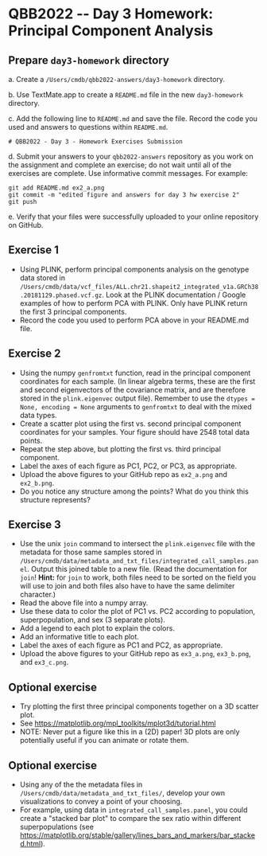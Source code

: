 # QBB2022 -- Day 3 Homework: Principal Component Analysis

## Prepare `day3-homework` directory

a. Create a `/Users/cmdb/qbb2022-answers/day3-homework` directory.

b. Use TextMate.app to create a `README.md` file in the new `day3-homework` directory.

c. Add the following line to `README.md` and save the file. Record the code you used and answers to questions within `README.md`.

```
# QBB2022 - Day 3 - Homework Exercises Submission
```
d. Submit your answers to your `qbb2022-answers` repository as you work on the assignment and complete an exercise; do not wait until all of the exercises are complete. Use informative commit messages. For example:

```
git add README.md ex2_a.png
git commit -m "edited figure and answers for day 3 hw exercise 2"
git push
```
e. Verify that your files were successfully uploaded to your online repository on GitHub.  

## Exercise 1

* Using PLINK, perform principal components analysis on the genotype data stored in `/Users/cmdb/data/vcf_files/ALL.chr21.shapeit2_integrated_v1a.GRCh38.20181129.phased.vcf.gz`. Look at the PLINK documentation / Google examples of how to perform PCA with PLINK. Only have PLINK return the first 3 principal components.
* Record the code you used to perform PCA above in your README.md file.

## Exercise 2

* Using the numpy `genfromtxt` function, read in the principal component coordinates for each sample. (In linear algebra terms, these are the first and second eigenvectors of the covariance matrix, and are therefore stored in the `plink.eigenvec` output file). Remember to use the `dtypes = None, encoding = None` arguments to `genfromtxt` to deal with the mixed data types.
* Create a scatter plot using the first vs. second principal component coordinates for your samples.  Your figure should have 2548 total data points.
* Repeat the step above, but plotting the first vs. third principal component.
* Label the axes of each figure as PC1, PC2, or PC3, as appropriate.
* Upload the above figures to your GitHub repo as `ex2_a.png` and `ex2_b.png`.
* Do you notice any structure among the points? What do you think this structure represents?

## Exercise 3

* Use the unix `join` command to intersect the `plink.eigenvec` file with the metadata for those same samples stored in `/Users/cmdb/data/metadata_and_txt_files/integrated_call_samples.panel`. Output this joined table to a new file. (Read the documentation for `join`! **Hint:** for `join` to work, both files need to be sorted on the field you will use to join and both files also have to have the same delimiter character.)
* Read the above file into a numpy array. 
* Use these data to color the plot of PC1 vs. PC2 according to population, superpopulation, and sex (3 separate plots).
* Add a legend to each plot to explain the colors.
* Add an informative title to each plot.
* Label the axes of each figure as PC1 and PC2, as appropriate.
* Upload the above figures to your GitHub repo as `ex3_a.png`, `ex3_b.png`, and `ex3_c.png`.

## Optional exercise

* Try plotting the first three principal components together on a 3D scatter plot.
* See https://matplotlib.org/mpl_toolkits/mplot3d/tutorial.html
* NOTE: Never put a figure like this in a (2D) paper! 3D plots are only potentially useful if you can animate or rotate them.

## Optional exercise

* Using any of the the metadata files in `/Users/cmdb/data/metadata_and_txt_files/`, develop your own visualizations to convey a point of your choosing.
* For example, using data in `integrated_call_samples.panel`, you could create a "stacked bar plot" to compare the sex ratio within different superpopulations (see https://matplotlib.org/stable/gallery/lines_bars_and_markers/bar_stacked.html).
